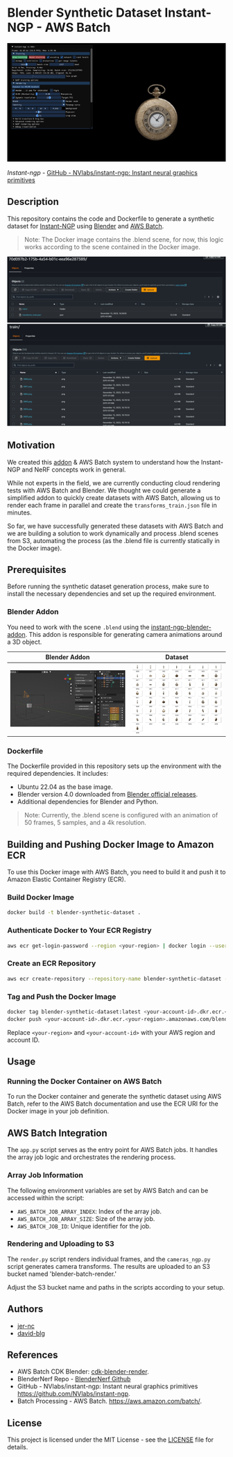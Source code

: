 # Blender Synthetic Dataset Instant-NGP - AWS Batch

![i-ngp](./assets/instant-ngp.png)

_Instant-ngp_ - [GitHub - NVlabs/instant-ngp: Instant neural graphics primitives](https://github.com/NVlabs/instant-ngp)

## Description

This repository contains the code and Dockerfile to generate a synthetic dataset for [Instant-NGP](https://github.com/jer-nc/instant-ngp-blender-addon) using [Blender](https://www.blender.org/) and [AWS Batch](https://aws.amazon.com/batch/).

> Note: The Docker image contains the .blend scene, for now, this logic works according to the scene contained in the Docker image.


![dataset](./assets/s3_1.png)
![dataset](./assets/s3_2.png)

## Motivation
We created this [addon](https://github.com/jer-nc/instant-ngp-blender-addon) & AWS Batch system to understand how the Instant-NGP and NeRF concepts work in general.

While not experts in the field, we are currently conducting cloud rendering tests with AWS Batch and Blender. We thought we could generate a simplified addon to quickly create datasets with AWS Batch, allowing us to render each frame in parallel and create the `transforms_train.json` file in minutes.

So far, we have successfully generated these datasets with AWS Batch and we are building a solution to work dynamically and process .blend scenes from S3, automating the process (as the .blend file is currently statically in the Docker image).


## Prerequisites

Before running the synthetic dataset generation process, make sure to install the necessary dependencies and set up the required environment.

### Blender Addon

You need to work with the scene `.blend` using the [instant-ngp-blender-addon](https://github.com/jer-nc/instant-ngp-blender-addon). This addon is responsible for generating camera animations around a 3D object.

| Blender Addon                         | Dataset                               |
| ------------------------------------- | ------------------------------------- |
| ![addon-ngp](./assets/addon-bngp.png) | ![dataset](./assets/dataset-imgs.jpg) |

### Dockerfile

The Dockerfile provided in this repository sets up the environment with the required dependencies. It includes:

- Ubuntu 22.04 as the base image.
- Blender version 4.0 downloaded from [Blender official releases](https://www.blender.org/download/).
- Additional dependencies for Blender and Python.

> Note: Currently, the .blend scene is configured with an animation of 50 frames, 5 samples, and a 4k resolution.

## Building and Pushing Docker Image to Amazon ECR

To use this Docker image with AWS Batch, you need to build it and push it to Amazon Elastic Container Registry (ECR).

### Build Docker Image

```bash
docker build -t blender-synthetic-dataset .
```

### Authenticate Docker to Your ECR Registry

```bash
aws ecr get-login-password --region <your-region> | docker login --username AWS --password-stdin <your-account-id>.dkr.ecr.<your-region>.amazonaws.com
```

### Create an ECR Repository

```bash
aws ecr create-repository --repository-name blender-synthetic-dataset --region <your-region>
```

### Tag and Push the Docker Image

```bash
docker tag blender-synthetic-dataset:latest <your-account-id>.dkr.ecr.<your-region>.amazonaws.com/blender-synthetic-dataset:latest
docker push <your-account-id>.dkr.ecr.<your-region>.amazonaws.com/blender-synthetic-dataset:latest
```

Replace `<your-region>` and `<your-account-id>` with your AWS region and account ID.

## Usage

### Running the Docker Container on AWS Batch

To run the Docker container and generate the synthetic dataset using AWS Batch, refer to the AWS Batch documentation and use the ECR URI for the Docker image in your job definition.

## AWS Batch Integration

The `app.py` script serves as the entry point for AWS Batch jobs. It handles the array job logic and orchestrates the rendering process.

### Array Job Information

The following environment variables are set by AWS Batch and can be accessed within the script:

- `AWS_BATCH_JOB_ARRAY_INDEX`: Index of the array job.
- `AWS_BATCH_JOB_ARRAY_SIZE`: Size of the array job.
- `AWS_BATCH_JOB_ID`: Unique identifier for the job.

### Rendering and Uploading to S3

The `render.py` script renders individual frames, and the `cameras_ngp.py` script generates camera transforms. The results are uploaded to an S3 bucket named 'blender-batch-render.'

Adjust the S3 bucket name and paths in the scripts according to your setup.

## Authors

- [jer-nc](https://github.com/jer-nc)
- [david-blg](https://github.com/david-blg)

## References

- AWS Batch CDK Blender: [cdk-blender-render](https://github.com/mattiamatrix/cdk-blender-render).
- BlenderNerf Repo - [BlenderNerf Github](https://github.com/maximeraafat/BlenderNeRF)
- GitHub - NVlabs/instant-ngp: Instant neural graphics primitives https://github.com/NVlabs/instant-ngp.
- Batch Processing - AWS Batch. https://aws.amazon.com/batch/.

## License

This project is licensed under the MIT License - see the [LICENSE](LICENSE) file for details.